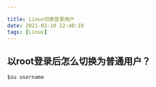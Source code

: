 ```yaml
---

title: Linux切换登录用户
date: 2021-03-10 22:40:19
tags: [Linux]
---
```


## 以root登录后怎么切换为普通用户？

```shell
$su username
```
